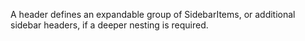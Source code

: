 A header defines an expandable group of SidebarItems, or additional sidebar headers, if a deeper nesting is required.
